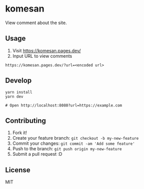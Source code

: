 # komesan

View comment about the site.

## Usage

1. Visit https://komesan.pages.dev/
2. Input URL to view comments

```
https://komesan.pages.dev/?url=<encoded url>
```

## Develop

    yarn install
    yarn dev

    # Open http://localhost:8080?url=https://example.com

## Contributing

1. Fork it!
2. Create your feature branch: `git checkout -b my-new-feature`
3. Commit your changes: `git commit -am 'Add some feature'`
4. Push to the branch: `git push origin my-new-feature`
5. Submit a pull request :D

## License

MIT
